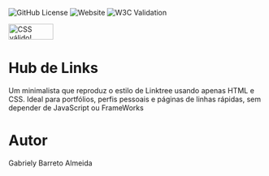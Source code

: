 ![GitHub License](https://img.shields.io/github/license/barretoalmeida/linkstree?style=social)
![Website](https://img.shields.io/website?url=https%3A%2F%2Fbarretoalmeida.github.io%2Flinktree%2F)
![W3C Validation](https://img.shields.io/w3c-validation/html?targetUrl=https%3A%2F%2Fbarretoalmeida.github.io%2Flinktree%2F)


<p>
    <a href="https://jigsaw.w3.org/css-validator/check/referer">
        <img style="border:0;width:88px;height:31px"
            src="https://jigsaw.w3.org/css-validator/images/vcss-blue"
            alt="CSS válido!" />
    </a>
</p>

# Hub de Links 
Um minimalista que reproduz o estilo de Linktree usando apenas HTML e CSS. Ideal para portfólios, perfis pessoais e páginas de linhas rápidas, sem depender de JavaScript ou FrameWorks


# Autor 

Gabriely Barreto Almeida
